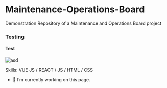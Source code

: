 # Maintenance-Operations-Board
Demonstration Repository of a Maintenance and Operations  Board project
### Testing
#### Test
![asd](https://arturssmirnovs.github.io/github-profile-readme-generator/images/banner.png)

Skills: VUE JS / REACT / JS / HTML / CSS

- 🔭 I’m currently working on this page. 





